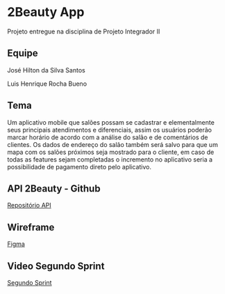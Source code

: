 # 2Beauty App

Projeto entregue na disciplina de Projeto Integrador II

## Equipe

José Hilton da Silva Santos

Luis Henrique Rocha Bueno


## Tema
Um aplicativo mobile que salões possam se cadastrar e elementalmente seus principais atendimentos e diferenciais, assim os usuários poderão marcar horário de acordo com a análise do salão e de comentários de clientes. Os dados de endereço do salão também será salvo para que um mapa com os salões próximos seja mostrado para o cliente, em caso de todas as features sejam completadas o incremento no aplicativo seria a possibilidade de pagamento direto pelo aplicativo.

## API 2Beauty - Github
[Repositório API](https://github.com/LuisHenrique01/api-2beauty)


## Wireframe
[Figma](https://www.figma.com/file/gb7M5HQjnaIhgfYgDRP3Jb/2Beauty-Wireframe?node-id=0%3A1)

## Video Segundo Sprint

[Segundo Sprint](https://www.youtube.com/watch?v=AobQO3HzK1M)
